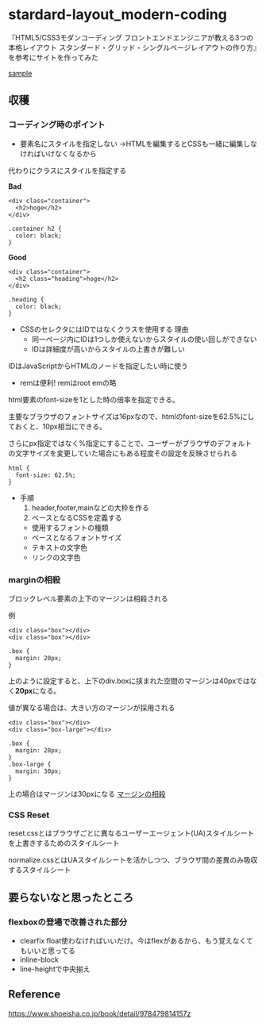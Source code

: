 # stardard-layout_modern-coding
『HTML5/CSS3モダンコーディング フロントエンドエンジニアが教える3つの本格レイアウト スタンダード・グリッド・シングルページレイアウトの作り方』を参考にサイトを作ってみた

[sample](https://tombo-gokuraku.github.io/stardard-layout_modern-coding/)

## 収穫
### コーディング時のポイント
* 要素名にスタイルを指定しない
→HTMLを編集するとCSSも一緒に編集しなければいけなくなるから


代わりにクラスにスタイルを指定する


**Bad**
```
<div class="container">
  <h2>hoge</h2>
</div>
```
```
.container h2 {
  color: black;
}
```
**Good**
```
<div class="container">
  <h2 class="heading">hoge</h2>
</div>
```
```
.heading {
  color: black;
}
```

* CSSのセレクタにはIDではなくクラスを使用する
理由
  * 同一ページ内にIDは1つしか使えないからスタイルの使い回しができない
  * IDは詳細度が高いからスタイルの上書きが難しい


IDはJavaScriptからHTMLのノードを指定したい時に使う

* remは便利!
remはroot emの略


html要素のfont-sizeを1とした時の倍率を指定できる。


主要なブラウザのフォントサイズは16pxなので、htmlのfont-sizeを62.5%にしておくと、10px相当にできる。


さらにpx指定ではなく%指定にすることで、ユーザーがブラウザのデフォルトの文字サイズを変更していた場合にもある程度その設定を反映させられる
```
html {
  font-size: 62.5%;
}
```

* 手順
  1. header,footer,mainなどの大枠を作る
  1. ベースとなるCSSを定義する
    * 使用するフォントの種類
    * ベースとなるフォントサイズ
    * テキストの文字色
    * リンクの文字色



### marginの相殺
ブロックレベル要素の上下のマージンは相殺される


例
```
<div class="box"></div>
<div class="box"></div>
```
```
.box {
  margin: 20px;
}
```
上のように設定すると、上下のdiv.boxに挟まれた空間のマージンは40pxではなく**20px**になる。


値が異なる場合は、大きい方のマージンが採用される
```
<div class="box"></div>
<div class="box-large"></div>
```
```
.box {
  margin: 20px;
}
.box-large {
  margin: 30px;
}
```
上の場合はマージンは30pxになる
[マージンの相殺](https://developer.mozilla.org/ja/docs/Web/CSS/CSS_Box_Model/Mastering_margin_collapsing)

### CSS Reset
reset.cssとはブラウザごとに異なるユーザーエージェント(UA)スタイルシートを上書きするためのスタイルシート


normalize.cssとはUAスタイルシートを活かしつつ、ブラウザ間の差異のみ吸収するスタイルシート

## 要らないなと思ったところ
### flexboxの登場で改善された部分
* clearfix
float使わなければいいだけ。今はflexがあるから、もう覚えなくてもいいと思ってる
* inline-block
* line-heightで中央揃え



## Reference
https://www.shoeisha.co.jp/book/detail/978479814157z
